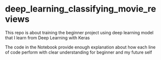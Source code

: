 # deep_learning_classifying_movie_reviews
This repo is about training the beginner project using deep learning model that I learn from Deep Learning with Keras

The code in the Notebook provide enough explanation about how each line of code perform with clear understanding for beginner and my future self 
